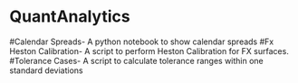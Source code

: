 # QuantAnalytics
  #Calendar Spreads- A python notebook to show calendar spreads
  #Fx Heston Calibration- A script to perform Heston Calibration for FX surfaces.
  #Tolerance Cases- A script to calculate tolerance ranges within one standard deviations
